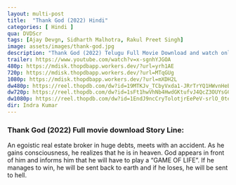 ```yaml
---
layout: multi-post
title:  "Thank God (2022) Hindi"
categories: [ Hindi ]
qua: DVDScr
tags: [Ajay Devgn, Sidharth Malhotra, Rakul Preet Singh]
image: assets/images/thank-god.jpg
description: "Thank God (2022) Telugu Full Movie Download and watch online 720p low file size 500 mb."
trailer: https://www.youtube.com/watch?v=x-sgnhYJGOA
480p: https://mdisk.thopdbapp.workers.dev/?url=yrh1AE
720p: https://mdisk.thopdbapp.workers.dev/?url=MTqGUg
1080p: https://mdisk.thopdbapp.workers.dev/?url=mXDH2L
dw480p: https://reel.thopdb.com/dw?id=19MTKJv_TCbyVxda1-JRrTrYQ1HWvnHeB
dw720p: https://reel.thopdb.com/dw?id=1sFt1hwVhNb4HwdGKtufvJ4QcZ3OUYsGC
dw1080p: https://reel.thopdb.com/dw?id=1EndJ9ncCryTolotjrEePeV-srlO_0tes
dir: Indra Kumar
---
```


### Thank God (2022) Full movie download Story Line:
An egoistic real estate broker in huge debts, meets with an accident. As he gains consciousness, he realizes that he is in heaven. God appears in front of him and informs him that he will have to play a “GAME OF LIFE”. If he manages to win, he will be sent back to earth and if he loses, he will be sent to hell.